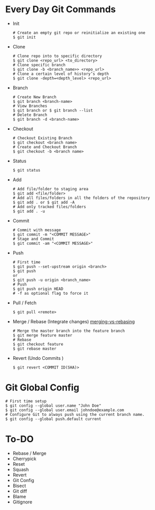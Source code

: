 
# Every Day Git Commands 
* Init 
  ```
  # Create an empty git repo or reinitialize an existing one
  $ git init 
  ```
* Clone 
  ```
  # Clone repo into to specific directory
  $ git clone <repo_url> <to_directory>
  # Clone specific branch
  $ git clone -b <branch_name>> <repo_url>
  # Clone a certain level of history’s depth
  $ git clone -depth=<depth_level> <repo_url>
  ```
* Branch 
  ```
  # Create New Branch 
  $ git branch <branch-name>
  # View Branches 
  $ git branch or $ git branch --list
  # Delete Branch 
  $ git branch -d <branch-name>
  ```
* Checkout 
  ```
  # Checkout Existing Branch 
  $ git checkout <branch name>
  # Create and Checkout Branch 
  $ git checkout -b <branch name>
  ```

* Status 
  ```
  $ git status
  ```

* Add
  ```
  # Add file/folder to staging area
  $ git add <file/folder>
  # Add all files/folders in all the folders of the repository
  $ git add . or $ git add -A
  # Add only tracked files/folders
  $ git add . -u
  ```
* Commit 
  ```
  # Commit with message 
  $ git commit -m "<COMMIT MESSAGE>"
  # Stage and Commit 
  $ git commit -am "<COMMIT MESSAGE>"
  ```
* Push 
  ```
  # First time 
  $ git push --set-upstream origin <branch>
  $ git push
  or 
  $ git push -u origin <branch_name>
  # Push 
  $ git push origin HEAD 
  # -f as optional flag to force it
  ```
* Pull / Fetch 
  ```
  $ git pull <remote>
  ```
* Merge / Rebase (Integrate changes) [merging-vs-rebasing](https://www.atlassian.com/git/tutorials/merging-vs-rebasing)
  ```
  # Merge the master branch into the feature branch
  $ git merge feature master
  # Rebase 
  $ git checkout feature
  $ git rebase master
  ```
* Revert (Undo Commits )
  ```
  $ git revert <COMMIT ID(SHA)>
  ```
  
# Git Global Config 
```
# First time setup 
$ git config --global user.name "John Doe"
$ git config --global user.email johndoe@example.com
# Configure Git to always push using the current branch name. 
$ git config --global push.default current
```

# To-DO 

* Rebase / Merge 
* Cherrypick 
* Reset 
* Squash 
* Revert 
* Git Config 
* Bisect 
* Git diff 
* Blame 
* Gitignore 
  
